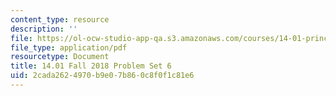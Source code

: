 ```yaml
---
content_type: resource
description: ''
file: https://ol-ocw-studio-app-qa.s3.amazonaws.com/courses/14-01-principles-of-microeconomics-fall-2018/2cada2624970b9e07b860c8f0f1c81e6_MIT14_01F18_pset6.pdf
file_type: application/pdf
resourcetype: Document
title: 14.01 Fall 2018 Problem Set 6
uid: 2cada262-4970-b9e0-7b86-0c8f0f1c81e6
---
```

